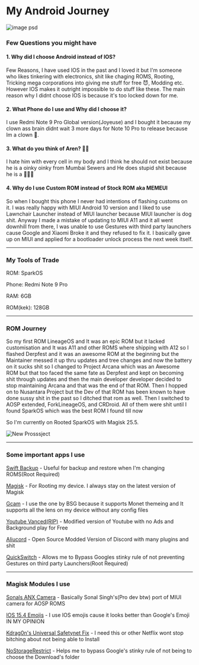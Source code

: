 # My Android Journey

![image psd](https://user-images.githubusercontent.com/79645349/175525518-9efb3532-9d8d-4227-85f4-f18c57510bcd.png)

### Few Questions you might have

#### 1. Why did I choose Android instead of IOS?

Few Reasons, I have used IOS in the past and I loved it but I'm someone who likes tinkering with electronics, shit like chaging ROMS, Rooting, Tricking mega corporations into giving me stuff for free 😈, Modding etc. However IOS makes it outright impossible to do stuff like these. The main reason why I didnt choose IOS is because it's too locked down for me.

#### 2. What Phone do I use and Why did I choose it?

I use Redmi Note 9 Pro Global version(Joyeuse) and I bought it because my clown ass brain didnt wait 3 more days for Note 10 Pro to release because Im a clown 🤡.

#### 3. What do you think of Aren? 🐖🐖

I hate him with every cell in my body and I think he should not exist because he is a oinky oinky from Mumbai Sewers and He does stupid shit because he is a 🐷🐷🐷

#### 4. Why do I use Custom ROM instead of Stock ROM aka MEMEUI

So when I bought this phone I never had intentions of flashing customs on it. I was really happy with MIUI Android 10 version and I liked to use Lawnchair Launcher instead of MIUI launcher because MIUI launcher is dog shit. Anyway I made a mistake of updating to MIUI A11 and it all went downhill from there, I was unable to use Gestures with third party launchers cause Google and Xiaomi Broke it and they refused to fix it. I basically gave up on MIUI and applied for a bootloader unlock process the next week itself. 

---

### My Tools of Trade

ROM: SparkOS

Phone: Redmi Note 9 Pro

RAM: 6GB

ROM(kek): 128GB

---
### ROM Journey

So my first ROM LineageOS and It was an epic ROM but it lacked customisation and It was A11 and other ROMS where shipping with A12 so I flashed Derpfest and it was an awesome ROM at the beginning but the Maintainer messed it up thru updates and tree changes and now the battery on it sucks shit so I changed to Project Arcana which was an Awesome ROM but that too faced the same fate as Derpfest and kept on becoming shit through updates and then the main developer developer decided to stop maintaining Arcana and that was the end of that ROM. Then I hopped on to Nusantara Project but the Dev of that ROM has been known to have done sussy shit in the past so I ditched that rom as well. Then I switched to AOSP extended, ForkLineageOS, and CRDroid. All of them were shit until I found SparkOS which was the best ROM I found till now

So I'm currently on Rooted SparkOS with Magisk 25.5.

![New Prosssject](https://user-images.githubusercontent.com/79645349/175531116-4b2287e2-e6c9-4ac7-9ebf-a034ea5ed5f7.png)

---

### Some important apps I use

[Swift Backup](https://play.google.com/store/apps/details?id=org.swiftapps.swiftbackup&hl=en&gl=US) - Useful for backup and restore when I'm changing ROMS(Root Required)

[Magisk](https://github.com/topjohnwu/Magisk) - For Rooting my device. I always stay on the latest version of Magisk

[Gcam](https://www.celsoazevedo.com/files/android/google-camera/dev-bsg/) - I use the one by BSG because it supports Monet themeing and It supports all the lens on my device without any config files

[Youtube Vanced(RIP)](https://t.me/AyraProject/1422) -  Modified version of Youtube with no Ads and Background play for Free

[Aliucord](https://github.com/Aliucord/Aliucord) - Open Source Modded Version of Discord with many plugins and shit

[QuickSwitch](https://t.me/QuickstepSwitcherReleases) - Allows me to Bypass Googles stinky rule of not preventing Gestures on third party Launchers(Root Required)

---
### Magisk Modules I use 

[Sonals ANX Camera](https://www.pling.com/p/1730136/) - Basically Sonal Singh's(Pro dev btw) port of MIUI camera for AOSP ROMS

[IOS 15.4 Emojis](https://t.me/fileschat/211278) - I use IOS emojis cause it looks better than Google's Emoji IN MY OPINION

[Kdrag0n's Universal Safetynet Fix](https://github.com/kdrag0n/safetynet-fix/) - I need this or other Netflix wont stop bitching about not being able to Install

[NoStorageRestrict](https://github.com/DanGLES3/NoStorageRestrict) - Helps me to bypass Google's stinky rule of not being to choose the Download's folder

